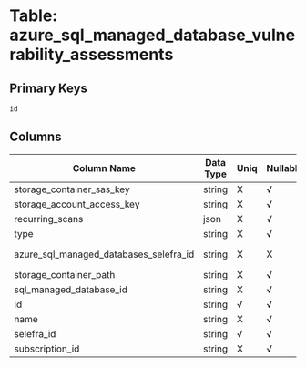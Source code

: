 # Table: azure_sql_managed_database_vulnerability_assessments

## Primary Keys 

```
id
```


## Columns 

|  Column Name   |  Data Type  | Uniq | Nullable | Description | 
|  ----  | ----  | ----  | ----  | ---- | 
| storage_container_sas_key | string | X | √ |  | 
| storage_account_access_key | string | X | √ |  | 
| recurring_scans | json | X | √ |  | 
| type | string | X | √ |  | 
| azure_sql_managed_databases_selefra_id | string | X | X | fk to azure_sql_managed_databases.selefra_id | 
| storage_container_path | string | X | √ |  | 
| sql_managed_database_id | string | X | √ |  | 
| id | string | √ | √ |  | 
| name | string | X | √ |  | 
| selefra_id | string | √ | √ | primary keys value md5 | 
| subscription_id | string | X | √ |  | 


